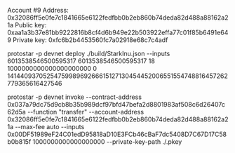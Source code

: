 Account #9
Address: 0x32086ff5e0fe7c1841665e6122fedfbb0b2eb860b74deda82d488a88162a21a
Public key: 0xaa1a3b37e81bb9222816b8cf4d6b949e22b503922effa77c01f85b6491e649
Private key: 0xfc6b2b4453560fc7a02918e68c7c4adf



protostar -p devnet deploy ./build/StarkInu.json --inputs 6013538546500595317 6013538546500595317 18 1000000000000000000000 0 1414409370525475998969266615127130454452006551554748816457262779365616427546


protostar -p devnet invoke --contract-address 0x037a79dc75d9cb8b35b989dcf97bfd47befa2d8801983af508c6d26407c62d5a --function "transfer" --account-address 0x32086ff5e0fe7c1841665e6122fedfbb0b2eb860b74deda82d488a88162a21a --max-fee auto --inputs 0x00DF51989eF24C01edD95818aD10E3FCb46cBaF7dc5408D7C67D17C58b0b815f 1000000000000000000 --private-key-path ./.pkey
